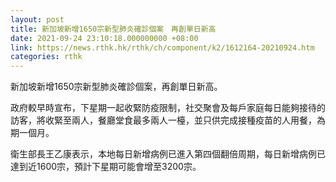 ```yaml
---
layout: post
title: 新加坡新增1650宗新型肺炎確診個案　再創單日新高
date: 2021-09-24 23:10:18.000000000 +08:00
link: https://news.rthk.hk/rthk/ch/component/k2/1612164-20210924.htm
categories: rthk
---
```


新加坡新增1650宗新型肺炎確診個案，再創單日新高。

政府較早時宣布，下星期一起收緊防疫限制，社交聚會及每戶家庭每日能夠接待的訪客，將收緊至兩人，餐廳堂食最多兩人一檯，並只供完成接種疫苗的人用餐，為期一個月。

衛生部長王乙康表示，本地每日新增病例已進入第四個翻倍周期，每日新增病例已達到近1600宗，預計下星期可能會增至3200宗。
